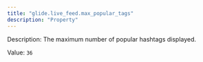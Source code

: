 ```yaml
---
title: "glide.live_feed.max_popular_tags"
description: "Property"
---
```


Description: The maximum number of popular hashtags displayed.

Value: `36`